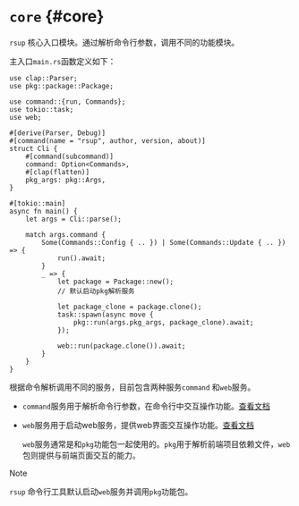 
# `core` {#core}

`rsup` 核心入口模块。通过解析命令行参数，调用不同的功能模块。

主入口`main.rs`函数定义如下：

```rust:line-numbers {1}
use clap::Parser;
use pkg::package::Package;

use command::{run, Commands};
use tokio::task;
use web;

#[derive(Parser, Debug)]
#[command(name = "rsup", author, version, about)]
struct Cli {
    #[command(subcommand)]
    command: Option<Commands>,
    #[clap(flatten)]
    pkg_args: pkg::Args,
}

#[tokio::main]
async fn main() {
    let args = Cli::parse();

    match args.command {
        Some(Commands::Config { .. }) | Some(Commands::Update { .. }) => {
            run().await;
        }
        _ => {
            let package = Package::new();
            // 默认启动pkg解析服务

            let package_clone = package.clone();
            task::spawn(async move {
                pkg::run(args.pkg_args, package_clone).await;
            });

            web::run(package.clone()).await;
        }
    }
}

```

根据命令解析调用不同的服务，目前包含两种服务`command` 和`web`服务。

* `command`服务用于解析命令行参数，在命令行中交互操作功能。[查看文档](./command)
* `web`服务用于启动web服务，提供web界面交互操作功能。[查看文档](./web)

    `web`服务通常是和`pkg`功能包一起使用的。`pkg`用于解析前端项目依赖文件，`web`包则提供与前端页面交互的能力。

> [!NOTE]
> `rsup` 命令行工具默认启动`web`服务并调用`pkg`功能包。
